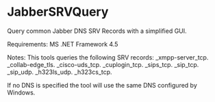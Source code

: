 # JabberSRVQuery
Query common Jabber DNS SRV Records with a simplified GUI.

Requirements:
MS .NET Framework 4.5

Notes:
This tools queries the following SRV records:
_xmpp-server_tcp.<domain name>
_collab-edge_tls.<domain name>
_cisco-uds_tcp.<domain name>
_cuplogin_tcp.<domain name>
_sips_tcp.<domain name>
_sip_tcp.<domain name>
_sip_udp.<domain name>
_h323ls_udp.<domain name>
_h323cs_tcp.<domain name>

If no DNS is specified the tool will use the same DNS configured by Windows.

